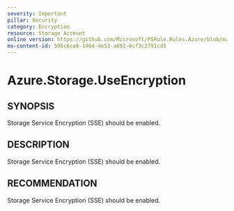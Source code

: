 ```yaml
---
severity: Important
pillar: Security
category: Encryption
resource: Storage Account
online version: https://github.com/Microsoft/PSRule.Rules.Azure/blob/main/docs/rules/en/Azure.Storage.UseEncryption.md
ms-content-id: 595c6ca0-1464-4e53-a692-6cf3c2f91cd5
---
```


# Azure.Storage.UseEncryption

## SYNOPSIS

Storage Service Encryption (SSE) should be enabled.

## DESCRIPTION

Storage Service Encryption (SSE) should be enabled.

## RECOMMENDATION

Storage Service Encryption (SSE) should be enabled.
